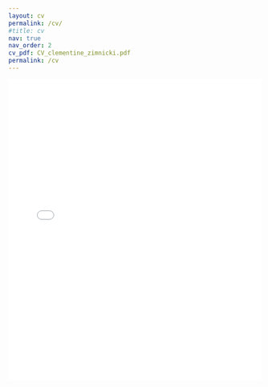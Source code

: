 ```yaml
---
layout: cv
permalink: /cv/
#title: cv
nav: true
nav_order: 2
cv_pdf: CV_clementine_zimnicki.pdf
permalink: /cv
---
```



<embed src="assets/pdf/CV_clementine_zimnicki.pdf" type="application/pdf" width="100%" height="600px" />

